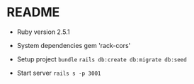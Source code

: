 # README

* Ruby version
2.5.1
* System dependencies
gem 'rack-cors'

* Setup project
`bundle`
`rails db:create db:migrate db:seed`

* Start server
`rails s -p 3001`